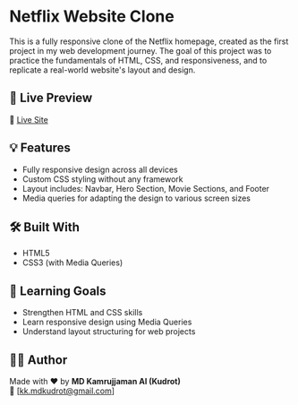 # Netflix Website Clone

This is a fully responsive clone of the Netflix homepage, created as the first project in my web development journey. The goal of this project was to practice the fundamentals of HTML, CSS, and responsiveness, and to replicate a real-world website's layout and design.

## 🚀 Live Preview

🔗 [Live Site](https://netflex-website-clone-kudrot.netlify.app/)

## 💡 Features

- Fully responsive design across all devices
- Custom CSS styling without any framework
- Layout includes: Navbar, Hero Section, Movie Sections, and Footer
- Media queries for adapting the design to various screen sizes

## 🛠️ Built With

- HTML5  
- CSS3 (with Media Queries)



## 📌 Learning Goals

- Strengthen HTML and CSS skills
- Learn responsive design using Media Queries
- Understand layout structuring for web projects

## 🙋‍♂️ Author

Made with ❤️ by **MD Kamrujjaman Al (Kudrot)**  
📧 [kk.mdkudrot@gmail.com]  


